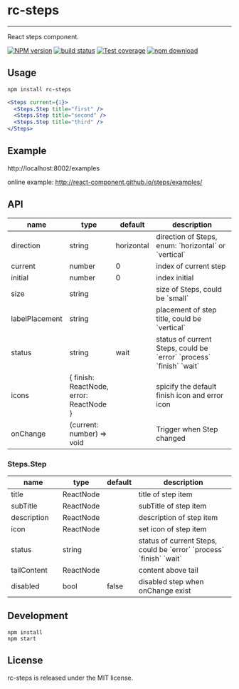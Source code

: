 # rc-steps

---

React steps component.

[![NPM version][npm-image]][npm-url]
[![build status][travis-image]][travis-url]
[![Test coverage][coveralls-image]][coveralls-url]
[![npm download][download-image]][download-url]

[npm-image]: http://img.shields.io/npm/v/rc-steps.svg?style=flat-square
[npm-url]: http://npmjs.org/package/rc-steps
[download-image]: https://img.shields.io/npm/dm/rc-steps.svg?style=flat-square
[download-url]: https://npmjs.org/package/rc-steps
[travis-image]: https://img.shields.io/travis/react-component/steps.svg?style=flat-square
[travis-url]: https://travis-ci.org/react-component/steps
[coveralls-image]: https://img.shields.io/coveralls/react-component/steps.svg?style=flat-square
[coveralls-url]: https://coveralls.io/r/react-component/steps?branch=master

## Usage

```bash
npm install rc-steps
```

```jsx
<Steps current={1}>
  <Steps.Step title="first" />
  <Steps.Step title="second" />
  <Steps.Step title="third" />
</Steps>
```

## Example

http://localhost:8002/examples

online example: http://react-component.github.io/steps/examples/

## API

<table class="table table-bordered table-striped">
  <thead>
    <tr>
      <th style="width: 100px;">name</th>
      <th style="width: 50px;">type</th>
      <th style="width: 50px;">default</th>
      <th>description</th>
    </tr>
  </thead>
  <tbody>
    <tr>
      <td>direction</td>
      <td>string</td>
      <td>horizontal</td>
      <td>direction of Steps, enum: `horizontal` or `vertical`</td>
    </tr>
    <tr>
      <td>current</td>
      <td>number</td>
      <td>0</td>
      <td>index of current step</td>
    </tr>
    <tr>
      <td>initial</td>
      <td>number</td>
      <td>0</td>
      <td>index initial</td>
    </tr>
    <tr>
      <td>size</td>
      <td>string</td>
      <td></td>
      <td>size of Steps, could be `small`</td>
    </tr>
    <tr>
      <td>labelPlacement</td>
      <td>string</td>
      <td></td>
      <td>placement of step title, could be `vertical`</td>
    </tr>
    <tr>
      <td>status</td>
      <td>string</td>
      <td>wait</td>
      <td>status of current Steps, could be `error` `process` `finish` `wait`</td>
    </tr>
    <tr>
      <td>icons</td>
      <td>{ finish: ReactNode, error: ReactNode }</td>
      <td></td>
      <td>spicify the default finish icon and error icon</td>
    </tr>
    <tr>
      <td>onChange</td>
      <td>(current: number) => void</td>
      <td></td>
      <td>Trigger when Step changed</td>
    </tr>
  </tbody>
</table>

### Steps.Step

<table class="table table-bordered table-striped">
  <thead>
    <tr>
      <th style="width: 100px;">name</th>
      <th style="width: 50px;">type</th>
      <th style="width: 50px;">default</th>
      <th>description</th>
    </tr>
  </thead>
  <tbody>
    <tr>
      <td>title</td>
      <td>ReactNode</td>
      <td></td>
      <td>title of step item</td>
    </tr>
    <tr>
      <td>subTitle</td>
      <td>ReactNode</td>
      <td></td>
      <td>subTitle of step item</td>
    </tr>
    <tr>
      <td>description</td>
      <td>ReactNode</td>
      <td></td>
      <td>description of step item</td>
    </tr>
    <tr>
      <td>icon</td>
      <td>ReactNode</td>
      <td></td>
      <td>set icon of step item</td>
    </tr>
    <tr>
      <td>status</td>
      <td>string</td>
      <td></td>
      <td>status of current Steps, could be `error` `process` `finish` `wait`</td>
    </tr>
    <tr>
      <td>tailContent</td>
      <td>ReactNode</td>
      <td></td>
      <td>content above tail</td>
    </tr>
    <tr>
      <td>disabled</td>
      <td>bool</td>
      <td>false</td>
      <td>disabled step when onChange exist</td>
    </tr>
  </tbody>
</table>

## Development

```
npm install
npm start
```

## License

rc-steps is released under the MIT license.
